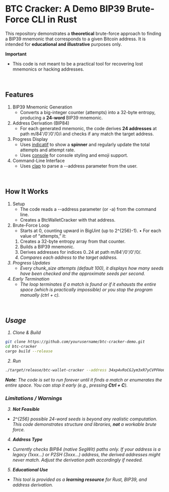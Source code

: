 # BTC Cracker: A Demo BIP39 Brute-Force CLI in Rust
This repository demonstrates a **theoretical** brute-force approach to finding a BIP39 mnemonic that corresponds to a given Bitcoin address. It is intended for **educational and illustrative** purposes only.

**Important**
- This code is not meant to be a practical tool for recovering lost mnemonics or hacking addresses.
<br>

## Features
1.	BIP39 Mnemonic Generation
	- Converts a big-integer counter (attempts) into a 32-byte entropy, producing a **24-word** BIP39 mnemonic.
2.	Address Derivation (BIP84)
	- For each generated mnemonic, the code derives **24 addresses** at path m/84'/0'/0'/0/i and checks if any match the target address.
3.	Progress Display
	- Uses [indicatif](https://crates.io/crates/indicatif) to show a **spinner** and regularly update the total attempts and attempt rate.
	- Uses [console](https://crates.io/crates/console) for console styling and emoji support.
4.	Command-Line Interface
	- Uses [clap](https://crates.io/crates/clap) to parse a --address parameter from the user.

<br>

## How It Works

1. Setup
	- The code reads a --address parameter (or -a) from the command line.
	- Creates a BtcWalletCracker with that address.
2.	Brute-Force Loop
	- Starts at 0, counting upward in BigUint (up to 2^{256}-1).
	•	For each value of “attempts,” it:
	1.	Creates a 32-byte entropy array from that counter.
	2.	Builds a BIP39 mnemonic.
	3.	Derives addresses for indices 0..24 at path m/84'/0'/0'/0/<i>.
	4.	Compares each address to the target address.
3.	Progress Updates
	-	Every chunk_size attempts (default 100), it displays how many seeds have been checked and the approximate seeds per second.
4.	Early Termination
	-	The loop terminates if a match is found or if it exhausts the entire space (which is practically impossible) or you stop the program manually (ctrl + c).
<br>

## Usage
1. Clone & Build

```bash
git clone https://github.com/yourusername/btc-cracker-demo.git
cd btc-cracker
cargo build --release
```
2. Run
```bash
./target/release/btc-wallet-cracker --address 34xp4vRoCGJym3xR7yCVPFHoCNxv4Twseo
```
**Note**: The code is set to run forever until it finds a match or enumerates the entire space. You can stop it early (e.g., pressing **Ctrl + C**).
<br>
### Limitations / Warnings
3. **Not Feasible**
-  2^{256} possible 24-word seeds is beyond any realistic computation. This code demonstrates structure and libraries, **not** a workable brute force.
4.  **Address Type**
- Currently checks BIP84 (native SegWit) paths only. If your address is a legacy (1xxx...) or P2SH (3xxx...) address, the derived addresses might never match. Adjust the derivation path accordingly if needed.
5.  **Educational Use**
- This tool is provided as a **learning resource** for Rust, BIP39, and address derivation.
